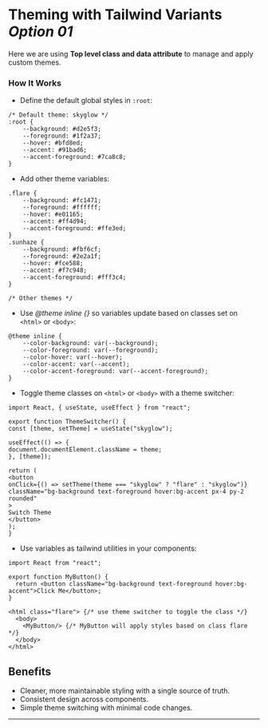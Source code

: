 # Theming with Tailwind Variants *Option 01*

Here we are using **Top level class and data attribute** to manage and apply custom themes.

### How It Works

* Define the default global styles in `:root`:

```postcss
/* Default theme: skyglow */
:root {
    --background: #d2e5f3;
    --foreground: #1f2a37;
    --hover: #bfd8ed;
    --accent: #91bad6;
    --accent-foreground: #7ca8c8;
}
```

* Add other theme variables:

```postcss
.flare {
    --background: #fc1471;
    --foreground: #ffffff;
    --hover: #e01165;
    --accent: #ff4d94;
    --accent-foreground: #ffe3ed;
}
.sunhaze {
    --background: #fbf6cf;
    --foreground: #2e2a1f;
    --hover: #fce588;
    --accent: #f7c948;
    --accent-foreground: #fff3c4;
}

/* Other themes */
```

* Use *@theme inline {}* so variables update based on classes set on `<html>` or `<body>`:

```postcss
@theme inline {
    --color-background: var(--background);
    --color-foreground: var(--foreground);
    --color-hover: var(--hover);
    --color-accent: var(--accent);
    --color-accent-foreground: var(--accent-foreground);
}
```

* Toggle theme classes on `<html>` or `<body>` with a theme switcher:

``` tsx
import React, { useState, useEffect } from "react";

export function ThemeSwitcher() {
const [theme, setTheme] = useState("skyglow");

useEffect(() => {
document.documentElement.className = theme;
}, [theme]);

return (
<button
onClick={() => setTheme(theme === "skyglow" ? "flare" : "skyglow")}
className="bg-background text-foreground hover:bg-accent px-4 py-2 rounded"
>
Switch Theme
</button>
);
}
```

* Use variables as tailwind utilities in your components:

```tsx
import React from "react";

export function MyButton() {
  return <button className="bg-background text-foreground hover:bg-accent">Click Me</button>;
}
```
```tsx
<html class="flare"> {/* use theme switcher to toggle the class */}
  <body>
    <MyButton/> {/* MyButton will apply styles based on class flare */}
  </body>
</html>
```

## Benefits

* Cleaner, more maintainable styling with a single source of truth.
* Consistent design across components.
* Simple theme switching with minimal code changes.

---
